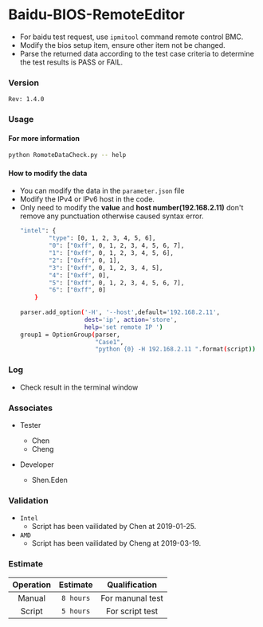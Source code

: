 Baidu-BIOS-RemoteEditor
==========================

  - For baidu test request, use `ipmitool` command remote control BMC.
  - Modify the bios setup item, ensure other item not be changed.
  - Parse the returned data according to the test case criteria to determine the test results is PASS or FAIL.

### Version
`Rev: 1.4.0`

### Usage

#### For more information

```bash
python RomoteDataCheck.py -- help
```

#### How to modify the data
  - You can modify the data in the `parameter.json` file
  - Modify the IPv4 or IPv6 host in the code.
  - Only need to modify the **value** and **host number(192.168.2.11)** don't remove any punctuation otherwise 
    caused syntax error.
    ```bash
    "intel": {
            "type": [0, 1, 2, 3, 4, 5, 6],
            "0": ["0xff", 0, 1, 2, 3, 4, 5, 6, 7],
            "1": ["0xff", 0, 1, 2, 3, 4, 5, 6],
            "2": ["0xff", 0, 1],
            "3": ["0xff", 0, 1, 2, 3, 4, 5],
            "4": ["0xff", 0],
            "5": ["0xff", 0, 1, 2, 3, 4, 5, 6, 7],
            "6": ["0xff", 0]
        }
        
    parser.add_option('-H', '--host',default='192.168.2.11',
                      dest='ip', action='store',
                      help='set remote IP ')
    group1 = OptionGroup(parser,
                         "Case1", 
                         "python {0} -H 192.168.2.11 ".format(script))

    ```

### Log

  - Check result in the terminal window

### Associates

  - Tester
    - Chen
    - Cheng

  - Developer
    - Shen.Eden
  
### Validation

  - `Intel`
     - Script has been vailidated by Chen at 2019-01-25.
  - `AMD`
     - Script has been vailidated by Cheng at 2019-03-19.

### Estimate

| **Operation** |  **Estimate**    |   **Qualification**    |
|:-------------:|:----------------:|:----------------------:|
|    Manual     |    `8 hours`     |   For manunal test     |
|    Script     |     `5 hours`    |   For script test      |

